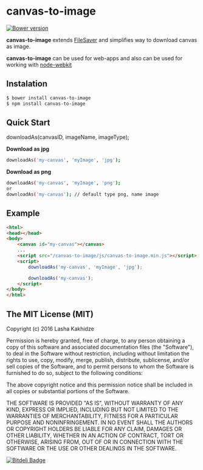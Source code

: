 # canvas-to-image

[![Bower version](https://badge.fury.io/bo/canvas-to-image.svg)](https://badge.fury.io/bo/canvas-to-image)

**canvas-to-image** extends [FileSaver](https://github.com/eligrey/FileSaver.js/) and simplifies way to download canvas as image.

**canvas-to-image** can be used for web-apps and also can be used for working with [node-webkit](https://github.com/nwjs/nw.js)


## Instalation

```bash
$ bower install canvas-to-image
$ npm install canvas-to-image
```

## Quick Start

downloadAs(canvasID, imageName, imageType);

**Download as jpg**
```bash
downloadAs('my-canvas', 'myImage', 'jpg');
```
**Download as png**
```bash
downloadAs('my-canvas', 'myImage', 'png');
or
downloadAs('my-canvas'); // default type png, name image
```

## Example

```html
<html>
<head></head>
<body>
	<canvas id="my-canvas"></canvas>
	...
	<script src="/canvas-to-image/js/canvas-to-image.min.js"></script>
	<script>
	    downloadAs('my-canvas', 'myImage', 'jpg');

	    downloadAs('my-canvas');
	</script>
</body>
</html>
```

## The MIT License (MIT)

Copyright (c) 2016 Lasha Kakhidze

Permission is hereby granted, free of charge, to any person obtaining a copy
of this software and associated documentation files (the "Software"), to deal
in the Software without restriction, including without limitation the rights
to use, copy, modify, merge, publish, distribute, sublicense, and/or sell
copies of the Software, and to permit persons to whom the Software is
furnished to do so, subject to the following conditions:

The above copyright notice and this permission notice shall be included in all
copies or substantial portions of the Software.

THE SOFTWARE IS PROVIDED "AS IS", WITHOUT WARRANTY OF ANY KIND, EXPRESS OR
IMPLIED, INCLUDING BUT NOT LIMITED TO THE WARRANTIES OF MERCHANTABILITY,
FITNESS FOR A PARTICULAR PURPOSE AND NONINFRINGEMENT. IN NO EVENT SHALL THE
AUTHORS OR COPYRIGHT HOLDERS BE LIABLE FOR ANY CLAIM, DAMAGES OR OTHER
LIABILITY, WHETHER IN AN ACTION OF CONTRACT, TORT OR OTHERWISE, ARISING FROM,
OUT OF OR IN CONNECTION WITH THE SOFTWARE OR THE USE OR OTHER DEALINGS IN THE
SOFTWARE.

[![Bitdeli Badge](https://d2weczhvl823v0.cloudfront.net/kaxi1993/canvas-to-image/trend.png)](https://bitdeli.com/free "Bitdeli Badge")
